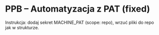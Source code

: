 # PPB – Automatyzacja z PAT (fixed)
Instrukcja: dodaj sekret MACHINE_PAT (scope: repo), wrzuć pliki do repo jak w strukturze.
